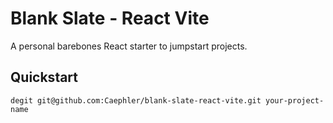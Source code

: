 # Blank Slate - React Vite

A personal barebones React starter to jumpstart projects.

## Quickstart

`degit git@github.com:Caephler/blank-slate-react-vite.git your-project-name`
